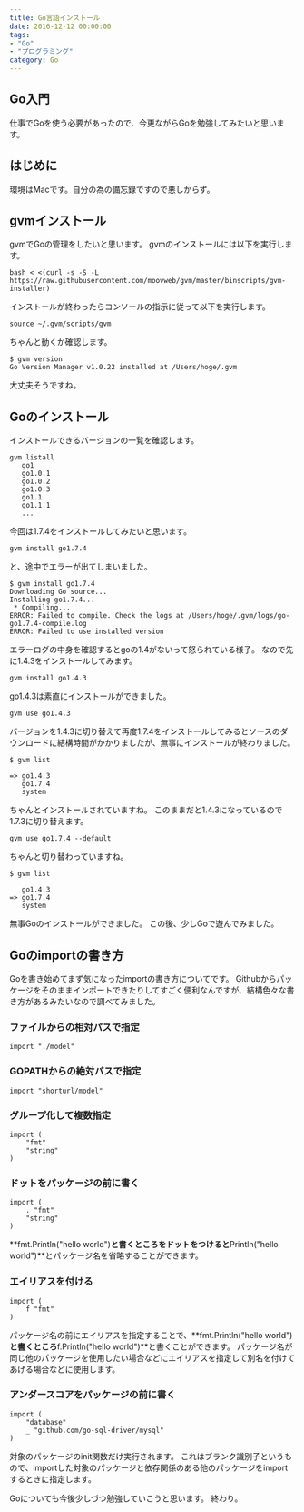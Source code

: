 ```yaml
---
title: Go言語インストール
date: 2016-12-12 00:00:00
tags:
- "Go"
- "プログラミング"
category: Go
---
```

## Go入門
仕事でGoを使う必要があったので、今更ながらGoを勉強してみたいと思います。
<!-- More -->

## はじめに
環境はMacです。自分の為の備忘録ですので悪しからず。

## gvmインストール
gvmでGoの管理をしたいと思います。
gvmのインストールには以下を実行します。

```
bash < <(curl -s -S -L https://raw.githubusercontent.com/moovweb/gvm/master/binscripts/gvm-installer)
```

インストールが終わったらコンソールの指示に従って以下を実行します。

```
source ~/.gvm/scripts/gvm 
```

ちゃんと動くか確認します。

```
$ gvm version
Go Version Manager v1.0.22 installed at /Users/hoge/.gvm
```

大丈夫そうですね。

## Goのインストール
インストールできるバージョンの一覧を確認します。


```
gvm listall
   go1
   go1.0.1
   go1.0.2
   go1.0.3
   go1.1
   go1.1.1
   ...
```

今回は1.7.4をインストールしてみたいと思います。

```
gvm install go1.7.4
```

と、途中でエラーが出てしまいました。

```
$ gvm install go1.7.4
Downloading Go source...
Installing go1.7.4...
 * Compiling...
ERROR: Failed to compile. Check the logs at /Users/hoge/.gvm/logs/go-go1.7.4-compile.log
ERROR: Failed to use installed version
```

エラーログの中身を確認するとgoの1.4がないって怒られている様子。
なので先に1.4.3をインストールしてみます。

```
gvm install go1.4.3
```

go1.4.3は素直にインストールができました。

```
gvm use go1.4.3
```

バージョンを1.4.3に切り替えて再度1.7.4をインストールしてみるとソースのダウンロードに結構時間がかかりましたが、無事にインストールが終わりました。

```
$ gvm list

=> go1.4.3
   go1.7.4
   system
```

ちゃんとインストールされていますね。
このままだと1.4.3になっているので1.7.3に切り替えます。


```
gvm use go1.7.4 --default
```

ちゃんと切り替わっていますね。

```
$ gvm list

   go1.4.3
=> go1.7.4
   system
```

無事Goのインストールができました。
この後、少しGoで遊んでみました。

## Goのimportの書き方
Goを書き始めてまず気になったimportの書き方についてです。
Githubからパッケージをそのままインポートできたりしてすごく便利なんですが、結構色々な書き方があるみたいなので調べてみました。

### ファイルからの相対パスで指定

```
import "./model"
```

### GOPATHからの絶対パスで指定

```
import "shorturl/model"
```

### グループ化して複数指定

```
import (
    "fmt"
    "string"
)
```

### ドットをパッケージの前に書く

```
import (
    . "fmt"
    "string"
)
```

**fmt.Println("hello world")**と書くところをドットをつけると**Println("hello world")**とパッケージ名を省略することができます。

### エイリアスを付ける

```
import (
    f "fmt"
)
```

パッケージ名の前にエイリアスを指定することで、**fmt.Println("hello world")**と書くところ**f.Println("hello world")**と書くことができます。
パッケージ名が同じ他のパッケージを使用したい場合などにエイリアスを指定して別名を付けてあげる場合などに使用します。


### アンダースコアをパッケージの前に書く

```
import (
    "database"
    _ "github.com/go-sql-driver/mysql"
)
```

対象のパッケージのinit関数だけ実行されます。
これはブランク識別子というもので、importした対象のパッケージと依存関係のある他のパッケージをimportするときに指定します。


Goについても今後少しづつ勉強していこうと思います。
終わり。


